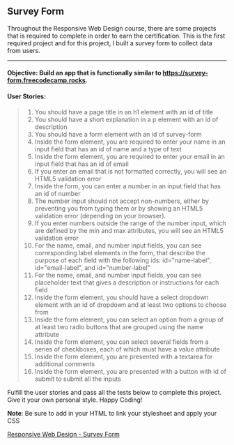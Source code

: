 ## Survey Form
Throughout the Responsive Web Design course, there are some projects that is required to complete in order to earn the certification.
This is the first required project and for this project, I built a survey form to collect data from users.

___

#### Objective: Build an app that is functionally similar to https://survey-form.freecodecamp.rocks.

#### **User Stories**:
> 1. You should have a page title in an h1 element with an id of title
> 2. You should have a short explanation in a p element with an id of description
> 3. You should have a form element with an id of survey-form
> 4.  Inside the form element, you are required to enter your name in an input field that has an id of name and a type of text
> 5.  Inside the form element, you are required to enter your email in an input field that has an id of email
> 6.  If you enter an email that is not formatted correctly, you will see an HTML5 validation error
> 7.  Inside the form, you can enter a number in an input field that has an id of number
> 8.  The number input should not accept non-numbers, either by preventing you from typing them or by showing an HTML5 validation error (depending on your browser).
> 9.  If you enter numbers outside the range of the number input, which are defined by the min and max attributes, you will see an HTML5 validation error
> 10.  For the name, email, and number input fields, you can see corresponding label elements in the form, that describe the purpose of each field with the following ids: id="name-label", id="email-label", and id="number-label"
> 11.  For the name, email, and number input fields, you can see placeholder text that gives a description or instructions for each field
> 12.  Inside the form element, you should have a select dropdown element with an id of dropdown and at least two options to choose from
> 13.  Inside the form element, you can select an option from a group of at least two radio buttons that are grouped using the name attribute
> 14.  Inside the form element, you can select several fields from a series of checkboxes, each of which must have a value attribute
> 15.  Inside the form element, you are presented with a textarea for additional comments
> 16.  Inside the form element, you are presented with a button with id of submit to submit all the inputs

Fulfill the user stories and pass all the tests below to complete this project. Give it your own personal style. Happy Coding!

**Note**: Be sure to add <link rel="stylesheet" href="styles.css"> in your HTML to link your stylesheet and apply your CSS

[Responsive Web Design - Survey Form](https://www.freecodecamp.org/learn/2022/responsive-web-design/build-a-survey-form-project/build-a-survey-form)
